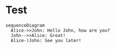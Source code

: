 # Test

```mermaid
sequenceDiagram
  Alice->>John: Hello John, how are you?
  John-->>Alice: Great!
  Alice-)John: See you later!
```